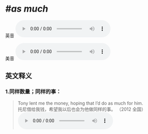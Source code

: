 # ***\#as much*** 
英音
<audio src="./media/as much1_AAC.aac" controls="controls"></audio>

美音
<audio src="./media/as much2_AAC.aac" controls="controls"></audio>



  

英文释义
---
### 1.**同样数量；同样的事：**  

 > Tony lent me the money, hoping that I’d do as much for him.  
 > 托尼借给我钱，希望我以后也会为他做同样的事。  （2012 全国）  
<audio src="./media/P287 much1.aac" controls="controls"></audio>


